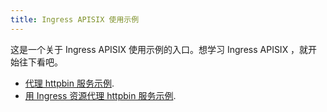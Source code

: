 ```yaml
---
title: Ingress APISIX 使用示例
---
```


<!--
#
# Licensed to the Apache Software Foundation (ASF) under one or more
# contributor license agreements.  See the NOTICE file distributed with
# this work for additional information regarding copyright ownership.
# The ASF licenses this file to You under the Apache License, Version 2.0
# (the "License"); you may not use this file except in compliance with
# the License.  You may obtain a copy of the License at
#
#     http://www.apache.org/licenses/LICENSE-2.0
#
# Unless required by applicable law or agreed to in writing, software
# distributed under the License is distributed on an "AS IS" BASIS,
# WITHOUT WARRANTIES OR CONDITIONS OF ANY KIND, either express or implied.
# See the License for the specific language governing permissions and
# limitations under the License.
#
-->

这是一个关于 Ingress APISIX 使用示例的入口。想学习 Ingress APISIX ，就开始往下看吧。

* [代理 httpbin 服务示例](./proxy-the-httpbin-service.md).
* [用 Ingress 资源代理 httpbin 服务示例](./proxy-the-httpbin-service-with-ingress.md).
